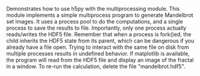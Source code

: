 Demonstrates how to use h5py with the multiprocessing module.
This module implements a simple multiprocess program to generate
Mandelbrot set images. It uses a process pool to do the computations,
and a single process to save the results to file.
Importantly, only one process actually reads/writes the HDF5 file.
Remember that when a process is fork()ed, the child inherits the HDF5
state from its parent, which can be dangerous if you already have a file
open. Trying to interact with the same file on disk from multiple
processes results in undefined behavior.
If matplotlib is available, the program will read from the HDF5 file and
display an image of the fractal in a window. To re-run the calculation,
delete the file "mandelbrot.hdf5".
